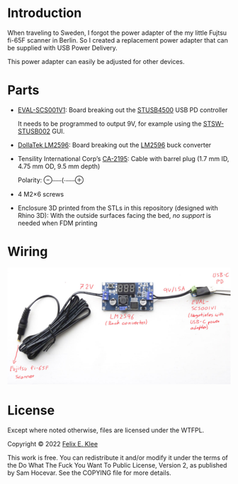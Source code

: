 Introduction
============

When traveling to Sweden, I forgot the power adapter of the my little
Fujtsu fi-65F scanner in Berlin. So I created a replacement power
adapter that can be supplied with USB Power Delivery.

This power adapter can easily be adjusted for other devices.


Parts
=====

  * [EVAL-SCS001V1][1]: Board breaking out the [STUSB4500][2] USB PD
    controller
    
    It needs to be programmed to output 9V, for example using the
    [STSW-STUSB002][4] GUI.
    
  * [DollaTek LM2596][3]: Board breaking out the [LM2596][3] buck
    converter
    
  * Tensility International Corp’s [CA-2195][5]: Cable with barrel
    plug (1.7 mm ID, 4.75 mm OD, 9.5 mm depth)
    
    Polarity: ⊖⎯⎯⎯(⋅⎯⎯⎯⊕
  
  * 4 M2×6 screws
  
  * Enclosure 3D printed from the STLs in this repository (designed
    with Rhino 3D): With the outside surfaces facing the bed, *no
    support* is needed when FDM printing


Wiring
======

![Annotated photo describing wiring](images/wiring.jpg)


License
=======

Except where noted otherwise, files are licensed under the WTFPL.

Copyright © 2022 [Felix E. Klee](felix.klee@inka.de)

This work is free. You can redistribute it and/or modify it under the terms of
the Do What The Fuck You Want To Public License, Version 2, as published by Sam
Hocevar. See the COPYING file for more details.

[1]: https://www.st.com/en/evaluation-tools/eval-scs001v1.html
[2]: https://www.st.com/en/interfaces-and-transceivers/stusb4500.html
[3]: https://www.amazon.se/-/en/gp/product/B099DPD1SH
[4]: https://www.st.com/en/embedded-software/stsw-stusb002.html
[5]: https://www.digikey.se/en/products/detail/tensility-international-corp/CA-2195/568585
